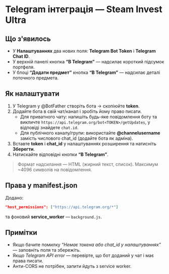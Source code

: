 
# Telegram інтеграція — Steam Invest Ultra

## Що з'явилось
- У **Налаштуваннях** два нових поля: **Telegram Bot Token** і **Telegram Chat ID**.
- У верхній панелі кнопка **“В Telegram”** — надсилає короткий підсумок портфеля.
- У блоці **“Додати предмет”** кнопка **“В Telegram”** — надсилає деталі поточного предмета.

## Як налаштувати
1) У Telegram у @BotFather створіть бота → скопіюйте **token**.
2) Додайте бота в свій чат/канал і зробіть йому право писати.
   - Для приватного чату: напишіть будь-яке повідомлення боту та викличте `https://api.telegram.org/bot<TOKEN>/getUpdates`, у відповіді знайдете `chat.id`.
   - Для публічного каналу/групи: використайте **@channelusername** замість числового chat_id (додайте бота як адміна).
3) Вставте **token** і **chat_id** у налаштуваннях розширення та натисніть **Зберегти**.
4) Натискайте відповідні кнопки **“В Telegram”**.

> Формат надсилання — HTML (жирний текст, список). Максимум ~4096 символів на повідомлення.

## Права у manifest.json
Додано:
```json
"host_permissions": ["https://api.telegram.org/*"]
```
та фоновий **service_worker** — `background.js`.

## Примітки
- Якщо бачите помилку *“Немає токена або chat_id у налаштуваннях”* — заповніть поля та збережіть.
- Якщо *Telegram API error* — перевірте, що бот доданий у чат і має права писати.
- Анти-CORS не потрібен, запити йдуть з service worker.

